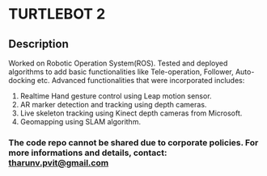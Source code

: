 

# TURTLEBOT 2

## Description

Worked on Robotic Operation System(ROS). Tested and deployed algorithms to add basic functionalities like Tele-operation, Follower, Auto-docking etc. Advanced functionalities that were incorporated includes:
1) Realtime Hand gesture control using Leap motion sensor.
2) AR marker detection and tracking using depth cameras.
3) Live skeleton tracking using Kinect depth cameras from Microsoft.
4) Geomapping using SLAM algorithm.

### The code repo cannot be shared due to corporate policies. For more informations and details, contact: tharunv.pvit@gmail.com

